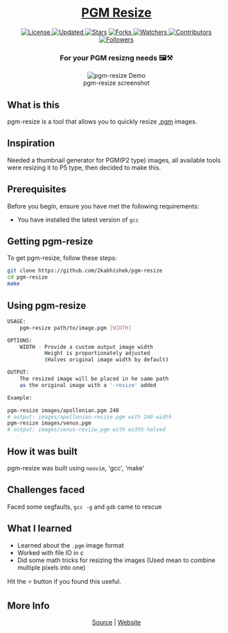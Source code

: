 <div align = "center">

<h1><a href="https://2kabhishek.github.io/pgm-resize">PGM Resize</a></h1>

<a href="https://github.com/2KAbhishek/pgm-resize/blob/main/LICENSE">
<img alt="License" src="https://img.shields.io/github/license/2kabhishek/pgm-resize?style=plastic&color=white&label=License"> </a>

<a href="https://github.com/2KAbhishek/pgm-resize/pulse">
<img alt="Updated" src="https://img.shields.io/github/last-commit/2kabhishek/pgm-resize?style=plastic&color=e30724&label=Updated"> </a>

<a href="https://github.com/2KAbhishek/pgm-resize/stargazers">
<img alt="Stars" src="https://img.shields.io/github/stars/2kabhishek/pgm-resize?style=plastic&color=00d451&label=Stars"></a>

<a href="https://github.com/2KAbhishek/pgm-resize/network/members">
<img alt="Forks" src="https://img.shields.io/github/forks/2kabhishek/pgm-resize?style=plastic&color=1688f0&label=Forks"> </a>

<a href="https://github.com/2KAbhishek/pgm-resize/watchers">
<img alt="Watchers" src="https://img.shields.io/github/watchers/2kabhishek/pgm-resize?style=plastic&color=ff5500&label=Watchers"> </a>

<a href="https://github.com/2KAbhishek/pgm-resize/graphs/contributors">
<img alt="Contributors" src="https://img.shields.io/github/contributors/2kabhishek/pgm-resize?style=plastic&color=f0f&label=Contributors"> </a>

<a href="https://github.com/2KAbhishek?tab=followers">
<img alt="Followers" src="https://img.shields.io/github/followers/2kabhishek?color=222&style=plastic&label=Followers"> </a>

<h3>For your PGM resizng needs 🖼⚒️</h3>

<figure>
  <img src= "images/apollonian.pgm" alt="pgm-resize Demo">
  <br/>
  <figcaption>pgm-resize screenshot</figcaption>
</figure>

</div>

## What is this

pgm-resize is a tool that allows you to quickly resize [.pgm](http://davis.lbl.gov/Manuals/NETPBM/doc/pgm.html) images.

## Inspiration

Needed a thumbnail generator for PGM(P2 type) images, all available tools were resizing it to P5 type, then decided to make this.

## Prerequisites

Before you begin, ensure you have met the following requirements:

- You have installed the latest version of `gcc`

## Getting pgm-resize

To get pgm-resize, follow these steps:

```bash
git clone https://github.com/2kabhishek/pgm-resize
cd pgm-resize
make
```

## Using pgm-resize

```bash
USAGE:
    pgm-resize path/to/image.pgm [WIDTH]

OPTIONS:
    WIDTH - Provide a custom output image width
            Height is proportionately adjusted
            (Halves original image width by default)

OUTPUT:
    The resized image will be placed in he same path
    as the original image with a '-resize' added

Example:

pgm-resize images/apollonian.pgm 240
# output: images/apollonian-resize.pgm with 240 width
pgm-resize images/venus.pgm
# output: images/venus-resizw.pgm with width halved
```

## How it was built

pgm-resize was built using `neovim`, 'gcc', 'make'

## Challenges faced

Faced some segfaults, `gcc -g` and `gdb` came to rescue

## What I learned

- Learned about the `.pgm` image format
- Worked with file IO in c
- Did some math tricks for resizing the images
  (Used mean to combine multiple pixels into one)

Hit the ⭐ button if you found this useful.

## More Info

<div align="center">

<a href="https://github.com/2KAbhishek/pgm-resize">Source</a> | <a href="https://2kabhishek.github.io/pgm-resize">Website</a>

</div>
